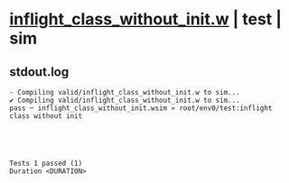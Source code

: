 # [inflight_class_without_init.w](../../../../../examples/tests/valid/inflight_class_without_init.w) | test | sim

## stdout.log
```log
- Compiling valid/inflight_class_without_init.w to sim...
✔ Compiling valid/inflight_class_without_init.w to sim...
pass ─ inflight_class_without_init.wsim » root/env0/test:inflight class without init
 




Tests 1 passed (1) 
Duration <DURATION>

```

